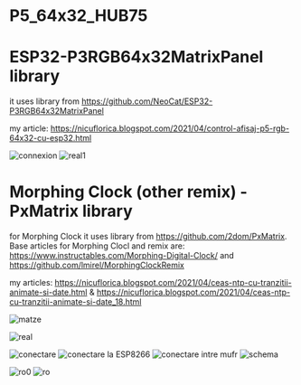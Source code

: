 # P5_64x32_HUB75

# ESP32-P3RGB64x32MatrixPanel library
it uses library from https://github.com/NeoCat/ESP32-P3RGB64x32MatrixPanel

my article: https://nicuflorica.blogspot.com/2021/04/control-afisaj-p5-rgb-64x32-cu-esp32.html

![connexion](https://1.bp.blogspot.com/-_x3VH5FDTMM/YHlVcnGbcJI/AAAAAAAAeBE/FbI4rVPg4yESJSOlk31Z4APjOXTYcmkTwCLcBGAsYHQ/s830/P5%2BHUB75%2BESP32%2Bconnexion.png)
![real1](https://1.bp.blogspot.com/-X-SmK9OkMO0/YHlXrC8Y-GI/AAAAAAAAeBs/7tZO9d3uG_UYRrqSnLLot2HxBtyr5pTmgCLcBGAsYHQ/s3214/P3ESP32_00.jpg)

# Morphing Clock (other remix) - PxMatrix library

for Morphing Clock it uses library from https://github.com/2dom/PxMatrix.
Base articles for Morphing Clocl and remix are: https://www.instructables.com/Morphing-Digital-Clock/ and https://github.com/lmirel/MorphingClockRemix

my articles: https://nicuflorica.blogspot.com/2021/04/ceas-ntp-cu-tranzitii-animate-si-date.html & https://nicuflorica.blogspot.com/2021/04/ceas-ntp-cu-tranzitii-animate-si-date_18.html

![matze](https://1.bp.blogspot.com/-ZpY27uifVLI/YHnVGqz93BI/AAAAAAAAeEM/k8rOkQEEyYYW6_7d1fH3j62dHvujXlW1ACLcBGAsYHQ/s2048/matze.jpg)

![real](https://1.bp.blogspot.com/-Pnuqp09zz88/YHndkbmJLFI/AAAAAAAAeFM/0KERni1r0_AR3jy1fG2vCJU9pBR-w0PlwCLcBGAsYHQ/s2048/teste2a.jpg)

![conectare](https://1.bp.blogspot.com/-XowZaSfd55E/YHnSY1H0LqI/AAAAAAAAeDk/sqjIFrFAd5gS3JL8qjwY09YuEWbRgIkmgCLcBGAsYHQ/s1024/conectare0.png)
![conectare la ESP8266](https://1.bp.blogspot.com/-_4o7B_rbtP4/YHnScQrwKZI/AAAAAAAAeDo/FMdDrYIbP78g9SGeZZZ-XQF5hvi1KyQJACLcBGAsYHQ/s928/conectare1.png)
![conectare intre mufr](https://1.bp.blogspot.com/-htqiYJbHgug/YHnSgUdvGWI/AAAAAAAAeDs/jdbxh4oNMxMHfBK9AtKjuLZGdyxdpI95QCLcBGAsYHQ/s447/conectare2.png)
![schema](https://1.bp.blogspot.com/-dN2MCk0BKxk/YHnNzxbvMtI/AAAAAAAAeDc/YoOCBBORPs0HQ9fQJ9JbnCY2g8VPQ7-nACLcBGAsYHQ/s986/hackster_io_esp8266_Pxmatrix.jpg)

![ro0](https://1.bp.blogspot.com/-yR34oNw6ThA/YH062-GiapI/AAAAAAAAeHs/yRRg0iC9xVMGCs9Hnkc29qLq85W5g1aEwCLcBGAsYHQ/s2048/ro2_temp.jpg)
![ro](https://1.bp.blogspot.com/-bC0hNLHK800/YH07B8S0H6I/AAAAAAAAeH4/Se3tmDImL0Ei63hAX-wRB94X2ekpFenGwCLcBGAsYHQ/s2048/ro2_pres.jpg)
